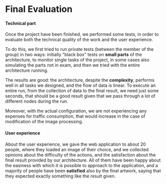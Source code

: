 # Final Evaluation





#### Technical part



Once the project have been finished, we performed some tests, in order to evaluate both the technical quality of the work and the user experience. 



To do this, we first tried to run private tests (between the member of the group) in two ways: initially "black box" tests on **small parts** of the architecture, to monitor single tasks of the project, in some cases also simulating the parts not in exam, and then we tried with the entire architecture running. 



The results are good: the architecture, despite the **complexity**, performs well in all tasks we designed, and the flow of data is linear. To execute an entire run, from the collection of data to the final result, we need just some seconds, that should be a good result given that we pass through a lot of different nodes during the run.



Moreover, with the actual configuration, we are not experiencing any expenses for traffic consumption, that would increase in the case of modification of the image processing.



#### User experience





About the user experience, we gave the web application to about 20 people, where they loaded an image of their choice, and we collected opinions about the difficulty of the actions, and the satisfaction about the final result provided by our architecture. All of them have been happy about the easiness with which it is possible to approach to the application, and a majority of people have been **satisfied** also by the final artwork, saying that they expected exactly something like the result given.